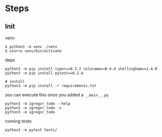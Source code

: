 # Steps

## Init

venv

```
$ python3 -m venv ./venv
$ source venv/bin/activate
```

deps

```
python3 -m pip install typer==0.3.2 colorama==0.4.4 shellingham==1.4.0
python3 -m pip install pytest==6.2.4

# install
python3 -m pip install -r requirements.txt
```

you can execute this once you added a `__main__.py`

```
python3 -m igregor_todo --help
python3 -m igregor_todo -v
python3 -m igregor_todo
```

running tests:

```
python3 -m pytest tests/
```
